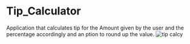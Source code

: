# Tip_Calculator
Application that calculates tip for the Amount given by the user and the percentage accordingly and an ption to round up the value.
![tip calcy](https://github.com/raghul3/Tip_Calculator/assets/81759525/c0e81ff5-5f21-4749-b2f1-790c147358d4)
